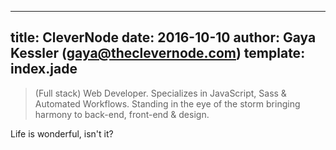 ---
title: CleverNode
date: 2016-10-10
author: Gaya Kessler (gaya@theclevernode.com)
template: index.jade
----

>(Full stack) Web Developer. Specializes in JavaScript, Sass & Automated Workflows. Standing in the
eye of the storm bringing harmony to back-end, front-end & design.

Life is wonderful, isn't it?
